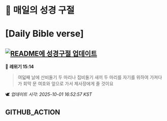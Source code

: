 # 🙏 매일의 성경 구절
# [Daily Bible verse]
## [![README에 성경구절 업데이트](https://github.com/DONGSUKA/first_test/actions/workflows/update-readme-bible.yml/badge.svg)](https://github.com/DONGSUKA/first_test/actions/workflows/update-readme-bible.yml)
<!-- START_BIBLE_VERSE -->
📖 **레위기 15:14**
> 여덟째 날에 산비둘기 두 마리나 집비둘기 새끼 두 마리를 자기를 위하여 가져다가 회막 문 여호와 앞으로 가서 제사장에게 줄 것이요

🕊️ _업데이트 시각: 2025-10-01 16:52:57 KST_
  <!-- END_BIBLE_VERSE -->
## GITHUB_ACTION
